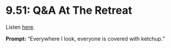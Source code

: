 # 9.51: Q&A At The Retreat 

Listen [here](http://www.writingexcuses.com/2014/12/07/writing-excuses-9-51-qa-at-the-retreat/). 

**Prompt:** “Everywhere I look, everyone is covered with ketchup.”